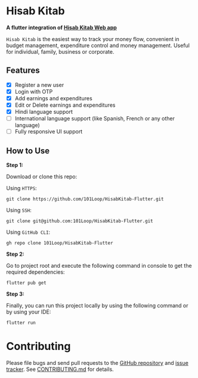 # Hisab Kitab

**A flutter integration of [Hisab Kitab Web app](https://hisabkitab.in/)**<br>

`Hisab Kitab` is the easiest way to track your money flow, convenient in budget
management, expenditure control and money management. Useful for individual,
family, business or corporate.<br>

## Features

- [x] Register a new user
- [x] Login with OTP
- [x] Add earnings and expenditures
- [x] Edit or Delete earnings and expenditures
- [x] Hindi language support
- [ ] International language support (like Spanish, French or any other
      language)
- [ ] Fully responsive UI support

## How to Use

**Step 1:**

Download or clone this repo:<br>

Using `HTTPS`:

```
git clone https://github.com/101Loop/HisabKitab-Flutter.git
```

Using `SSH`:

```
git clone git@github.com:101Loop/HisabKitab-Flutter.git
```

Using `GitHub CLI`:

```
gh repo clone 101Loop/HisabKitab-Flutter
```

**Step 2:**

Go to project root and execute the following command in console to get the
required dependencies:

```
flutter pub get
```

**Step 3:**

Finally, you can run this project locally by using the following command or by using your IDE:

```
flutter run
```

# Contributing

Please file bugs and send pull requests to the
[GitHub repository](https://github.com/101loop/HisabKitab-Flutter) and
[issue tracker](https://github.com/101loop/HisabKitab-Flutter/issues). See
[CONTRIBUTING.md](https://github.com/101Loop/HisabKitab-Flutter/blob/master/CONTRIBUTING.md)
for details.
